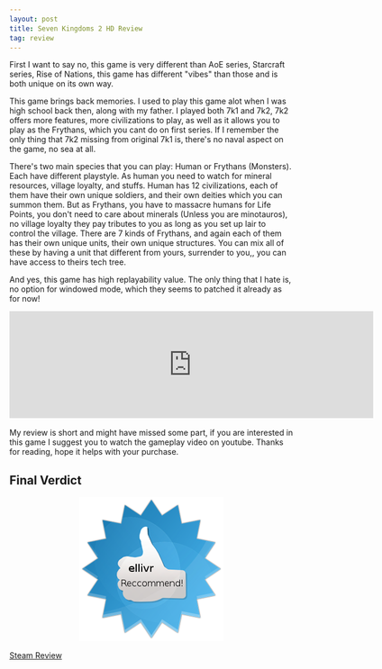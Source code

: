 ```yaml
---
layout: post
title: Seven Kingdoms 2 HD Review
tag: review
---
```


First I want to say no, this game is very different than AoE series, Starcraft series, Rise of Nations, this game has different "vibes" than those and is both unique on its own way.

This game brings back memories. I used to play this game alot when I was high school back then, along with my father. I played both 7k1 and 7k2, 7k2 offers more features, more civilizations to play, as well as it allows you to play as the Frythans, which you cant do on first series. If I remember the only thing that 7k2 missing from original 7k1 is, there's no naval aspect on the game, no sea at all. 

There's two main species that you can play: Human or Frythans (Monsters). Each have different playstyle. As human you need to watch for mineral resources, village loyalty, and stuffs. Human has 12 civilizations, each of them have their own unique soldiers, and their own deities which you can summon them. But as Frythans, you have to massacre humans for Life Points, you don't need to care about minerals (Unless you are minotauros), no village loyalty they pay tributes to you as long as you set up lair to control the village. There are 7 kinds of Frythans, and again each of them has their own unique units, their own unique structures. You can mix all of these by having a unit that different from yours, surrender to you,, you can have access to theirs tech tree. 

And yes, this game has high replayability value.
The only thing that I hate is, no option for windowed mode, which they seems to patched it already as for now! 

<p align="center">
  <iframe src="http://store.steampowered.com/widget/338800/56562/" frameborder="0" width="646" height="190"></iframe>
</p>

My review is short and might have missed some part, if you are interested in this game I suggest you to watch the gameplay video on youtube. Thanks for reading, hope it helps with your purchase.

## Final Verdict
<p align="center">
  <img src="https://raw.githubusercontent.com/ellivr/ellivr.github.io/master/images/ellivr-recommend.png" alt="ellivr approved!"/>
</p>

[Steam Review](http://steamcommunity.com/id/elliv/recommended/338800/)
